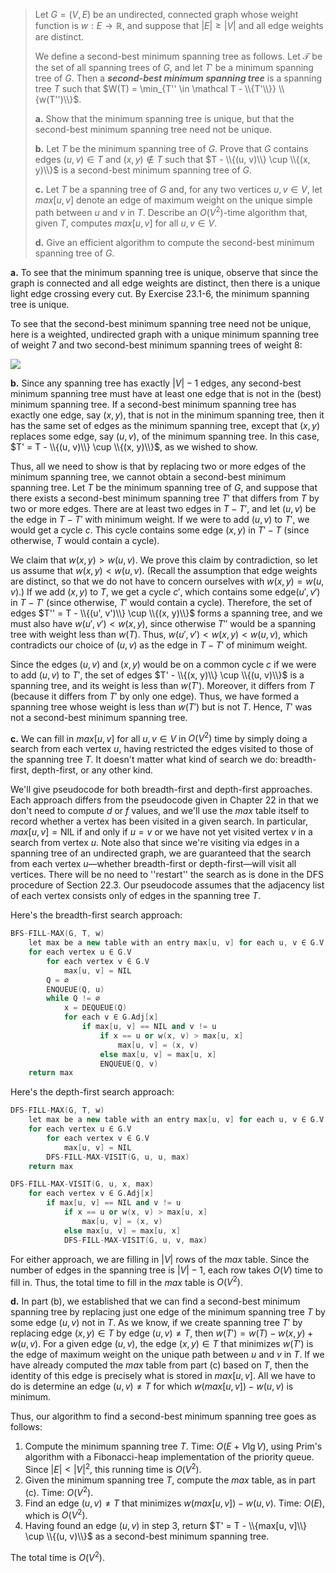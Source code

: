 > Let $G = (V, E)$ be an undirected, connected graph whose weight function is $w: E \rightarrow \mathbb R$, and suppose that $|E| \ge |V|$ and all edge weights are distinct.
>
> We define a second-best minimum spanning tree as follows. Let $\mathcal T$ be the set of all spanning trees of $G$, and let $T'$ be a minimum spanning tree of $G$. Then a __*second-best minimum spanning tree*__ is a spanning tree $T$ such that $W(T) = \min_{T'' \in \mathcal T - \\{T'\\}} \\{w(T'')\\}$.
>
> **a.** Show that the minimum spanning tree is unique, but that the second-best minimum spanning tree need not be unique.
>
> **b.** Let $T$ be the minimum spanning tree of $G$. Prove that $G$ contains edges $(u, v) \in T$ and $(x, y) \notin T$ such that $T - \\{(u, v)\\} \cup \\{(x, y)\\}$ is a second-best minimum spanning tree of $G$.
>
> **c.** Let $T$ be a spanning tree of $G$ and, for any two vertices $u, v \in V$, let $max[u, v]$ denote an edge of maximum weight on the unique simple path between $u$ and $v$ in $T$. Describe an $O(V^2)$-time algorithm that, given $T$, computes $max[u, v]$ for all $u, v \in V$.
>
> **d.** Give an efficient algorithm to compute the second-best minimum spanning tree of $G$.

**a.** To see that the minimum spanning tree is unique, observe that since the graph is connected and all edge weights are distinct, then there is a unique light edge crossing every cut. By Exercise 23.1-6, the minimum spanning tree is unique.

To see that the second-best minimum spanning tree need not be unique, here is a weighted, undirected graph with a unique minimum spanning tree of weight $7$ and two second-best minimum spanning trees of weight $8$:

![](https://i.imgur.com/c4RLMzf.png?width=25rem)

**b.** Since any spanning tree has exactly $|V| - 1$ edges, any second-best minimum spanning tree must have at least one edge that is not in the (best) minimum spanning tree. If a second-best minimum spanning tree has exactly one edge, say $(x, y)$, that is not in the minimum spanning tree, then it has the same set of edges as the minimum spanning tree, except that $(x, y)$ replaces some edge, say $(u, v)$, of the minimum spanning tree. In this case, $T' = T - \\{(u, v)\\} \cup \\{(x, y)\\}$, as we wished to show.

Thus, all we need to show is that by replacing two or more edges of the minimum spanning tree, we cannot obtain a second-best minimum spanning tree. Let $T$ be the minimum spanning tree of $G$, and suppose that there exists a second-best minimum spanning tree $T'$ that differs from $T$ by two or more edges. There are at least two edges in $T - T'$, and let $(u, v)$ be the edge in $T - T'$ with minimum weight. If we were to add $(u, v)$ to $T'$, we would get a cycle $c$. This cycle contains some edge $(x, y)$ in $T' - T$ (since otherwise, $T$ would contain a cycle).

We claim that $w(x, y) > w(u, v)$. We prove this claim by contradiction, so let us assume that $w(x, y) < w(u, v)$. (Recall the assumption that edge weights are distinct, so that we do not have to concern ourselves with $w(x, y) = w(u, v)$.) If we add $(x, y)$ to $T$, we get a cycle $c'$, which contains some edge$(u', v')$ in $T - T'$ (since otherwise, $T'$ would contain a cycle). Therefore, the set of edges $T'' = T - \\{(u', v')\\} \cup \\{(x, y)\\}$ forms a spanning tree, and we must also have $w(u', v') < w(x, y)$, since otherwise $T''$ would be a spanning tree with weight less than $w(T)$. Thus, $w(u', v') < w(x, y) < w(u, v)$, which contradicts our choice of $(u, v)$ as the edge in $T - T'$ of minimum weight.

Since the edges $(u, v)$ and $(x, y)$ would be on a common cycle $c$ if we were to add $(u, v)$ to $T'$, the set of edges $T' - \\{(x, y)\\} \cup \\{(u, v)\\}$ is a spanning tree, and its weight is less than $w(T')$. Moreover, it differs from $T$ (because it differs from $T'$ by only one edge). Thus, we have formed a spanning tree whose weight is less than $w(T')$ but is not $T$. Hence, $T'$ was not a second-best minimum spanning tree.

**c.** We can fill in $max[u, v]$ for all $u, v \in V$ in $O(V^2)$ time by simply doing a search from each vertex $u$, having restricted the edges visited to those of the spanning tree $T$. It doesn't matter what kind of search we do: breadth-first, depth-first, or any other kind.

We'll give pseudocode for both breadth-first and depth-first approaches. Each approach differs from the pseudocode given in Chapter 22 in that we don't need to compute $d$ or $f$ values, and we'll use the $max$ table itself to record whether a vertex has been visited in a given search. In particular, $max[u, v] = \text{NIL}$ if and only if $u = v$ or we have not yet visited vertex $v$ in a search from vertex $u$. Note also that since we're visiting via edges in a spanning tree of an undirected graph, we are guaranteed that the search from each vertex $u$—whether breadth-first or depth-first—will visit all vertices. There will be no need to ''restart'' the search as is done in the $\text{DFS}$ procedure of Section 22.3. Our pseudocode assumes that the adjacency list of each vertex consists only of edges in the spanning tree $T$.

Here's the breadth-first search approach:

```cpp
BFS-FILL-MAX(G, T, w)
    let max be a new table with an entry max[u, v] for each u, v ∈ G.V
    for each vertex u ∈ G.V
        for each vertex v ∈ G.V
            max[u, v] = NIL
        Q = ∅
        ENQUEUE(Q, u)
        while Q != ∅
            x = DEQUEUE(Q)
            for each v ∈ G.Adj[x]
                if max[u, v] == NIL and v != u
                    if x == u or w(x, v) > max[u, x]
                        max[u, v] = (x, v)
                    else max[u, v] = max[u, x]
                    ENQUEUE(Q, v)
    return max
```

Here's the depth-first search approach:

```cpp
DFS-FILL-MAX(G, T, w)
    let max be a new table with an entry max[u, v] for each u, v ∈ G.V 
    for each vertex u ∈ G.V
        for each vertex v ∈ G.V
            max[u, v] = NIL
        DFS-FILL-MAX-VISIT(G, u, u, max)
    return max
```

```cpp
DFS-FILL-MAX-VISIT(G, u, x, max)
    for each vertex v ∈ G.Adj[x]
        if max[u, v] == NIL and v != u
            if x == u or w(x, v) > max[u, x]
                max[u, v] = (x, v)
            else max[u, v] = max[u, x]
            DFS-FILL-MAX-VISIT(G, u, v, max)
```

For either approach, we are filling in $|V|$ rows of the $max$ table. Since the number of edges in the spanning tree is $|V| - 1$, each row takes $O(V)$ time to fill in. Thus, the total time to fill in the $max$ table is $O(V^2)$.

**d.** In part (b), we established that we can find a second-best minimum spanning tree by replacing just one edge of the minimum spanning tree $T$ by some edge $(u, v)$ not in $T$. As we know, if we create spanning tree $T'$ by replacing edge $(x, y) \in T$ by edge $(u, v) \ne T$, then $w(T') = w(T) - w(x, y) + w(u, v)$. For a given edge $(u, v)$, the edge $(x, y) \in T$ that minimizes $w(T')$ is the edge of maximum weight on the unique path between $u$ and $v$ in $T$. If we have already computed the $max$ table from part \(c\) based on $T$, then the identity of this edge is precisely what is stored in $max[u, v]$. All we have to do is determine an edge $(u, v) \ne T$ for which $w(max[u, v]) - w(u, v)$ is minimum.

Thus, our algorithm to find a second-best minimum spanning tree goes as follows:

1. Compute the minimum spanning tree $T$. Time: $O(E + V\lg V)$, using Prim's algorithm with a Fibonacci-heap implementation of the priority queue. Since $|E| < |V|^2$, this running time is $O(V^2)$.
2. Given the minimum spanning tree $T$, compute the $max$ table, as in part \(c\). Time: $O(V^2)$.
3. Find an edge $(u, v) \ne T$ that minimizes $w(max[u, v]) - w(u, v)$. Time: $O(E)$, which is $O(V^2)$.
4. Having found an edge $(u, v)$ in step 3, return $T' = T - \\{max[u, v]\\} \cup \\{(u, v)\\}$ as a second-best minimum spanning tree.

The total time is $O(V^2)$.